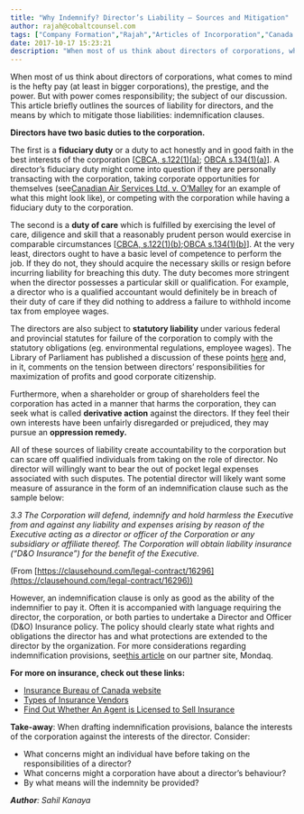 ```yaml
---
title: "Why Indemnify? Director’s Liability – Sources and Mitigation"
author: rajah@cobaltcounsel.com
tags: ["Company Formation","Rajah","Articles of Incorporation","Canada (ON)","Canada (General)"]
date: 2017-10-17 15:23:21
description: "When most of us think about directors of corporations, what comes to mind is the hefty pay (at least in bigger corporations), the prestige, and the power. But with power comes responsibility; the subj..."
---
```


When most of us think about directors of corporations, what comes to mind is the hefty pay (at least in bigger corporations), the prestige, and the power. But with power comes responsibility; the subject of our discussion. This article briefly outlines the sources of liability for directors, and the means by which to mitigate those liabilities: indemnification clauses.

**Directors have two basic duties to the corporation.**

The first is a **fiduciary duty** or a duty to act honestly and in good faith in the best interests of the corporation [[CBCA, s.122(1)(a)](https://laws-lois.justice.gc.ca/eng/acts/C-44/page-21.html#docCont); [OBCA s.134(1)(a)](https://www.ontario.ca/laws/statute/90b16#BK110)]. A director’s fiduciary duty might come into question if they are personally transacting with the corporation, taking corporate opportunities for themselves (see[Canadian Air Services Ltd. v. O’Malley](http://canliiconnects.org/en/summaries/32704) for an example of what this might look like), or competing with the corporation while having a fiduciary duty to the corporation.

The second is a **duty of care** which is fulfilled by exercising the level of care, diligence and skill that a reasonably prudent person would exercise in comparable circumstances [[CBCA, s.122(1)(b)](https://laws-lois.justice.gc.ca/eng/acts/C-44/page-21.html#docCont);[OBCA s.134(1)(b)](https://www.ontario.ca/laws/statute/90b16#BK110)]. At the very least, directors ought to have a basic level of competence to perform the job. If they do not, they should acquire the necessary skills or resign before incurring liability for breaching this duty. The duty becomes more stringent when the director possesses a particular skill or qualification. For example, a director who is a qualified accountant would definitely be in breach of their duty of care if they did nothing to address a failure to withhold income tax from employee wages.

The directors are also subject to **statutory liability** under various federal and provincial statutes for failure of the corporation to comply with the statutory obligations (eg. environmental regulations, employee wages). The Library of Parliament has published a discussion of these points [here](https://lop.parl.ca/content/lop/researchpublications/prb0825-e.htm) and, in it, comments on the tension between directors’ responsibilities for maximization of profits and good corporate citizenship.

Furthermore, when a shareholder or group of shareholders feel the corporation has acted in a manner that harms the corporation, they can seek what is called **derivative action** against the directors. If they feel their own interests have been unfairly disregarded or prejudiced, they may pursue an **oppression remedy.**

All of these sources of liability create accountability to the corporation but can scare off qualified individuals from taking on the role of director. No director will willingly want to bear the out of pocket legal expenses associated with such disputes. The potential director will likely want some measure of assurance in the form of an indemnification clause such as the sample below:

*3.3 The Corporation will defend, indemnify and hold harmless the Executive from and against any liability and expenses arising by reason of the Executive acting as a director or officer of the Corporation or any subsidiary or affiliate thereof. The Corporation will obtain liability insurance (“D&O Insurance”) for the benefit of the Executive.*

(From [https://clausehound.com/legal-contract/16296](https://clausehound.com/legal-contract/16296))

However, an indemnification clause is only as good as the ability of the indemnifier to pay it. Often it is accompanied with language requiring the director, the corporation, or both parties to undertake a Director and Officer (D&O) Insurance policy. The policy should clearly state what rights and obligations the director has and what protections are extended to the director by the organization. For more considerations regarding indemnification provisions, see[this article](http://www.mondaq.com/unitedstates/x/280644/Charities+Non-Profits/Indemnification+Of+Trustees+Officers+And+Employees+What+Do+You+Have+What+Should+You+Have) on our partner site, Mondaq.

**For more on insurance, check out these links:**
- [Insurance Bureau of Canada website](http://www.ibc.ca/on/business)
- [Types of Insurance Vendors](http://www.ibc.ca/on/insurance-101/how-to-buy-insurance/insurance-vendors)
- [Find Out Whether An Agent is Licensed to Sell Insurance](http://alias2a.fsco.gov.on.ca/)

**Take-away**: When drafting indemnification provisions, balance the interests of the corporation against the interests of the director. Consider:
- What concerns might an individual have before taking on the responsibilities of a director?
- What concerns might a corporation have about a director’s behaviour?
- By what means will the indemnity be provided?

***Author**: Sahil Kanaya*
